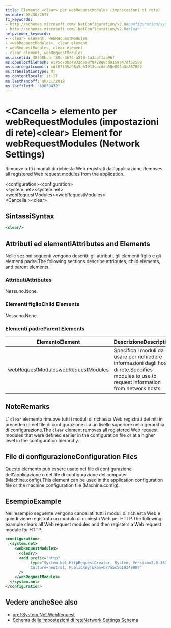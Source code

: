 ```yaml
---
title: Elemento <clear> per webRequestModules (impostazioni di rete)
ms.date: 03/30/2017
f1_keywords:
- http://schemas.microsoft.com/.NetConfiguration/v2.0#configuration/system.net/webRequestModules/clear
- http://schemas.microsoft.com/.NetConfiguration/v2.0#clear
helpviewer_keywords:
- <clear> element, webRequestModules
- <webRequestModules>, clear element
- webRequestModules, clear element
- clear element, webRequestModules
ms.assetid: 48f38bcb-f30c-4b74-a8f0-1a3caf1aa96f
ms.openlocfilehash: e175c70bd4932d6a8f9428e8cd9159a47df52558
ms.sourcegitcommit: cdf67135a98a5a51913dacddb58e004a3c867802
ms.translationtype: MT
ms.contentlocale: it-IT
ms.lasthandoff: 08/21/2019
ms.locfileid: "69659432"
---
```

# <a name="clear-element-for-webrequestmodules-network-settings"></a><span data-ttu-id="6d355-102">\<Cancella > elemento per webRequestModules (impostazioni di rete)</span><span class="sxs-lookup"><span data-stu-id="6d355-102">\<clear> Element for webRequestModules (Network Settings)</span></span>
<span data-ttu-id="6d355-103">Rimuove tutti i moduli di richiesta Web registrati dall'applicazione.</span><span class="sxs-lookup"><span data-stu-id="6d355-103">Removes all registered Web request modules from the application.</span></span>  
  
 <span data-ttu-id="6d355-104">\<configuration></span><span class="sxs-lookup"><span data-stu-id="6d355-104">\<configuration></span></span>  
<span data-ttu-id="6d355-105">\<system.net></span><span class="sxs-lookup"><span data-stu-id="6d355-105">\<system.net></span></span>  
<span data-ttu-id="6d355-106">\<webRequestModules></span><span class="sxs-lookup"><span data-stu-id="6d355-106">\<webRequestModules></span></span>  
<span data-ttu-id="6d355-107">\<Cancella ></span><span class="sxs-lookup"><span data-stu-id="6d355-107">\<clear></span></span>  
  
## <a name="syntax"></a><span data-ttu-id="6d355-108">Sintassi</span><span class="sxs-lookup"><span data-stu-id="6d355-108">Syntax</span></span>  
  
```xml  
<clear/>  
```  
  
## <a name="attributes-and-elements"></a><span data-ttu-id="6d355-109">Attributi ed elementi</span><span class="sxs-lookup"><span data-stu-id="6d355-109">Attributes and Elements</span></span>  
 <span data-ttu-id="6d355-110">Nelle sezioni seguenti vengono descritti gli attributi, gli elementi figlio e gli elementi padre.</span><span class="sxs-lookup"><span data-stu-id="6d355-110">The following sections describe attributes, child elements, and parent elements.</span></span>  
  
### <a name="attributes"></a><span data-ttu-id="6d355-111">Attributi</span><span class="sxs-lookup"><span data-stu-id="6d355-111">Attributes</span></span>  
 <span data-ttu-id="6d355-112">Nessuno.</span><span class="sxs-lookup"><span data-stu-id="6d355-112">None.</span></span>  
  
### <a name="child-elements"></a><span data-ttu-id="6d355-113">Elementi figlio</span><span class="sxs-lookup"><span data-stu-id="6d355-113">Child Elements</span></span>  
 <span data-ttu-id="6d355-114">Nessuno.</span><span class="sxs-lookup"><span data-stu-id="6d355-114">None.</span></span>  
  
### <a name="parent-elements"></a><span data-ttu-id="6d355-115">Elementi padre</span><span class="sxs-lookup"><span data-stu-id="6d355-115">Parent Elements</span></span>  
  
|<span data-ttu-id="6d355-116">**Elemento**</span><span class="sxs-lookup"><span data-stu-id="6d355-116">**Element**</span></span>|<span data-ttu-id="6d355-117">**Descrizione**</span><span class="sxs-lookup"><span data-stu-id="6d355-117">**Description**</span></span>|  
|-----------------|---------------------|  
|[<span data-ttu-id="6d355-118">webRequestModules</span><span class="sxs-lookup"><span data-stu-id="6d355-118">webRequestModules</span></span>](webrequestmodules-element-network-settings.md)|<span data-ttu-id="6d355-119">Specifica i moduli da usare per richiedere informazioni dagli host di rete.</span><span class="sxs-lookup"><span data-stu-id="6d355-119">Specifies modules to use to request information from network hosts.</span></span>|  
  
## <a name="remarks"></a><span data-ttu-id="6d355-120">Note</span><span class="sxs-lookup"><span data-stu-id="6d355-120">Remarks</span></span>  
 <span data-ttu-id="6d355-121">L' `clear` elemento rimuove tutti i moduli di richiesta Web registrati definiti in precedenza nel file di configurazione o a un livello superiore nella gerarchia di configurazione.</span><span class="sxs-lookup"><span data-stu-id="6d355-121">The `clear` element removes all registered Web request modules that were defined earlier in the configuration file or at a higher level in the configuration hierarchy.</span></span>  
  
## <a name="configuration-files"></a><span data-ttu-id="6d355-122">File di configurazione</span><span class="sxs-lookup"><span data-stu-id="6d355-122">Configuration Files</span></span>  
 <span data-ttu-id="6d355-123">Questo elemento può essere usato nel file di configurazione dell'applicazione o nel file di configurazione del computer (Machine.config).</span><span class="sxs-lookup"><span data-stu-id="6d355-123">This element can be used in the application configuration file or the machine configuration file (Machine.config).</span></span>  
  
## <a name="example"></a><span data-ttu-id="6d355-124">Esempio</span><span class="sxs-lookup"><span data-stu-id="6d355-124">Example</span></span>  
 <span data-ttu-id="6d355-125">Nell'esempio seguente vengono cancellati tutti i moduli di richiesta Web e quindi viene registrato un modulo di richiesta Web per HTTP.</span><span class="sxs-lookup"><span data-stu-id="6d355-125">The following example clears all Web request modules and then registers a Web request module for HTTP.</span></span>  
  
```xml  
<configuration>  
  <system.net>  
    <webRequestModules>  
      <clear/>  
      <add prefix="http"  
           type="System.Net.HttpRequestCreator, System, Version=2.0.3600.0,  
           Culture=neutral, PublicKeyToken=b77a5c561934e089"  
      />  
    </webRequestModules>  
  </system.net>  
</configuration>  
```  
  
## <a name="see-also"></a><span data-ttu-id="6d355-126">Vedere anche</span><span class="sxs-lookup"><span data-stu-id="6d355-126">See also</span></span>

- <xref:System.Net.WebRequest>
- [<span data-ttu-id="6d355-127">Schema delle impostazioni di rete</span><span class="sxs-lookup"><span data-stu-id="6d355-127">Network Settings Schema</span></span>](index.md)
